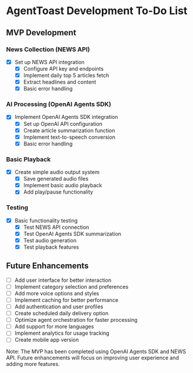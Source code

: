 # AgentToast Development To-Do List

## MVP Development

### News Collection (NEWS API)
- [x] Set up NEWS API integration
  - [x] Configure API key and endpoints
  - [x] Implement daily top 5 articles fetch
  - [x] Extract headlines and content
  - [x] Basic error handling

### AI Processing (OpenAI Agents SDK)
- [x] Implement OpenAI Agents SDK integration
  - [x] Set up OpenAI API configuration
  - [x] Create article summarization function
  - [x] Implement text-to-speech conversion
  - [x] Basic error handling

### Basic Playback
- [x] Create simple audio output system
  - [x] Save generated audio files
  - [x] Implement basic audio playback
  - [x] Add play/pause functionality

### Testing
- [x] Basic functionality testing
  - [x] Test NEWS API connection
  - [x] Test OpenAI Agents SDK summarization
  - [x] Test audio generation
  - [x] Test playback features

## Future Enhancements
- [ ] Add user interface for better interaction
- [ ] Implement category selection and preferences
- [ ] Add more voice options and styles
- [ ] Implement caching for better performance
- [ ] Add authentication and user profiles
- [ ] Create scheduled daily delivery option
- [ ] Optimize agent orchestration for faster processing
- [ ] Add support for more languages
- [ ] Implement analytics for usage tracking
- [ ] Create mobile app version

Note: The MVP has been completed using OpenAI Agents SDK and NEWS API. Future enhancements will focus on improving user experience and adding more features.
